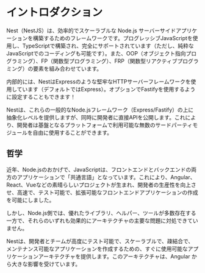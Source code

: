 # イントロダクション

Nest（NestJS）は、効率的でスケーラブルな Node.js サーバーサイドアプリケーションを構築するためのフレームワークです。プログレッシブJavaScriptを使用し、TypeScriptで構築され、完全にサポートされています（ただし、純粋なJavaScriptでのコーディングも可能です）。また、OOP（オブジェクト指向プログラミング）、FP（関数型プログラミング）、FRP（関数型リアクティブプログラミング）の要素を組み合わせています。

内部的には、NestはExpressのような堅牢なHTTPサーバーフレームワークを使用しています（デフォルトではExpress）。オプションでFastifyを使用するように設定することもできます！

Nestは、これらの一般的なNode.jsフレームワーク（Express/Fastify）の上に抽象化レベルを提供しますが、同時に開発者に直接APIを公開します。これにより、開発者は基盤となるプラットフォームで利用可能な無数のサードパーティモジュールを自由に使用することができます。

## 哲学

近年、Node.jsのおかげで、JavaScriptは、フロントエンドとバックエンドの両方のアプリケーションで「共通言語」となっています。これにより、Angular、React、Vueなどの素晴らしいプロジェクトが生まれ、開発者の生産性を向上させ、高速で、テスト可能で、拡張可能なフロントエンドアプリケーションの作成を可能にしました。

しかし、Node.js側では、優れたライブラリ、ヘルパー、ツールが多数存在する一方で、それらのいずれも効果的にアーキテクチャの主要な問題に対処できていません。

Nestは、開発者とチームが高度にテスト可能で、スケーラブルで、疎結合で、メンテナンス可能なアプリケーションを作成するための、すぐに使用可能なアプリケーションアーキテクチャを提供します。このアーキテクチャは、Angular から大きな影響を受けています。

